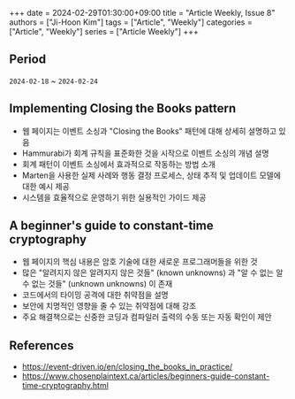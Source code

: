 +++ 
date = 2024-02-29T01:30:00+09:00
title = "Article Weekly, Issue 8"
authors = ["Ji-Hoon Kim"]
tags = ["Article", "Weekly"]
categories = ["Article", "Weekly"]
series = ["Article Weekly"]
+++

## Period

`2024-02-18` ~ `2024-02-24`

## **Implementing Closing the Books pattern**

- 웹 페이지는 이벤트 소싱과 "Closing the Books" 패턴에 대해 상세히 설명하고 있음
- Hammurabi가 회계 규칙을 표준화한 것을 시작으로 이벤트 소싱의 개념 설명
- 회계 패턴이 이벤트 소싱에서 효과적으로 작동하는 방법 소개
- Marten을 사용한 실제 사례와 행동 결정 프로세스, 상태 추적 및 업데이트 모델에 대한 예시 제공
- 시스템을 효율적으로 운영하기 위한 실용적인 가이드 제공

## **A beginner's guide to constant-time cryptography**

- 웹 페이지의 핵심 내용은 암호 기술에 대한 새로운 프로그래머들을 위한 것
- 많은 "알려지지 않은 알려지지 않은 것들" (known unknowns) 과 "알 수 없는 알 수 없는 것들" (unknown unknowns) 이 존재
- 코드에서의 타이밍 공격에 대한 취약점을 설명
- 보안에 치명적인 영향을 줄 수 있는 취약점에 대해 강조
- 주요 해결책으로는 신중한 코딩과 컴파일러 출력의 수동 또는 자동 확인이 제안

## References

- https://event-driven.io/en/closing_the_books_in_practice/
- https://www.chosenplaintext.ca/articles/beginners-guide-constant-time-cryptography.html
